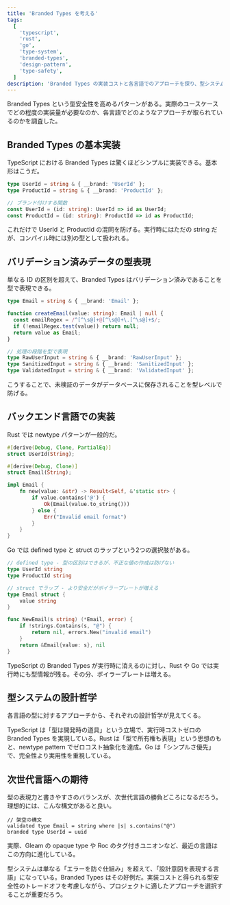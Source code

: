 ```yaml
---
title: 'Branded Types を考える'
tags:
  [
    'typescript',
    'rust',
    'go',
    'type-system',
    'branded-types',
    'design-pattern',
    'type-safety',
  ]
description: 'Branded Types の実装コストと各言語でのアプローチを探り、型システムが設計意図を表現する言語として進化している現状を考察'
---
```


Branded Types という型安全性を高めるパターンがある。実際のユースケースでどの程度の実装量が必要なのか、各言語でどのようなアプローチが取られているのかを調査した。

## Branded Types の基本実装

TypeScript における Branded Types は驚くほどシンプルに実装できる。基本形はこうだ。

```typescript
type UserId = string & { __brand: 'UserId' };
type ProductId = string & { __brand: 'ProductId' };

// ブランド付けする関数
const UserId = (id: string): UserId => id as UserId;
const ProductId = (id: string): ProductId => id as ProductId;
```

これだけで UserId と ProductId の混同を防げる。実行時にはただの string だが、コンパイル時には別の型として扱われる。

## バリデーション済みデータの型表現

単なる ID の区別を超えて、Branded Types はバリデーション済みであることを型で表現できる。

```typescript
type Email = string & { __brand: 'Email' };

function createEmail(value: string): Email | null {
  const emailRegex = /^[^\s@]+@[^\s@]+\.[^\s@]+$/;
  if (!emailRegex.test(value)) return null;
  return value as Email;
}

// 処理の段階を型で表現
type RawUserInput = string & { __brand: 'RawUserInput' };
type SanitizedInput = string & { __brand: 'SanitizedInput' };
type ValidatedInput = string & { __brand: 'ValidatedInput' };
```

こうすることで、未検証のデータがデータベースに保存されることを型レベルで防げる。

## バックエンド言語での実装

Rust では newtype パターンが一般的だ。

```rust
#[derive(Debug, Clone, PartialEq)]
struct UserId(String);

#[derive(Debug, Clone)]
struct Email(String);

impl Email {
    fn new(value: &str) -> Result<Self, &'static str> {
        if value.contains('@') {
            Ok(Email(value.to_string()))
        } else {
            Err("Invalid email format")
        }
    }
}
```

Go では defined type と struct のラップという2つの選択肢がある。

```go
// defined type - 型の区別はできるが、不正な値の作成は防げない
type UserId string
type ProductId string

// struct でラップ - より安全だがボイラープレートが増える
type Email struct {
    value string
}

func NewEmail(s string) (*Email, error) {
    if !strings.Contains(s, "@") {
        return nil, errors.New("invalid email")
    }
    return &Email{value: s}, nil
}
```

TypeScript の Branded Types が実行時に消えるのに対し、Rust や Go では実行時にも型情報が残る。その分、ボイラープレートは増える。

## 型システムの設計哲学

各言語の型に対するアプローチから、それぞれの設計哲学が見えてくる。

TypeScript は「型は開発時の道具」という立場で、実行時コストゼロの Branded Types を実現している。Rust は「型で所有権も表現」という思想のもと、newtype pattern でゼロコスト抽象化を達成。Go は「シンプルさ優先」で、完全性より実用性を重視している。

## 次世代言語への期待

型の表現力と書きやすさのバランスが、次世代言語の勝負どころになるだろう。理想的には、こんな構文があると良い。

```
// 架空の構文
validated type Email = string where |s| s.contains("@")
branded type UserId = uuid
```

実際、Gleam の opaque type や Roc のタグ付きユニオンなど、最近の言語はこの方向に進化している。

型システムは単なる「エラーを防ぐ仕組み」を超えて、「設計意図を表現する言語」になっている。Branded Types はその好例だ。実装コストと得られる型安全性のトレードオフを考慮しながら、プロジェクトに適したアプローチを選択することが重要だろう。

